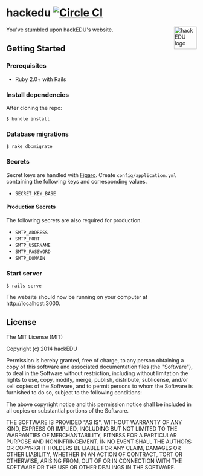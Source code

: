 # hackedu [![Circle CI](https://circleci.com/gh/hackedu/website.svg?style=svg)](https://circleci.com/gh/hackedu/website)

<img src="http://i.imgur.com/zHbn6N2.png" alt="hackEDU logo" height="60"
  align="right">
You've stumbled upon hackEDU's website.

## Getting Started

### Prerequisites

*  Ruby 2.0+ with Rails

### Install dependencies

After cloning the repo:

    $ bundle install

### Database migrations

    $ rake db:migrate

### Secrets

Secret keys are handled with [Figaro](https://github.com/laserlemon/figaro).
Create `config/application.yml` containing the following keys and 
corresponding values.

* `SECRET_KEY_BASE`

#### Production Secrets

The following secrets are also required for production.

* `SMTP_ADDRESS`
* `SMTP_PORT`
* `SMTP_USERNAME`
* `SMTP_PASSWORD`
* `SMTP_DOMAIN`

### Start server

    $ rails serve

The website should now be running on your computer at http://localhost:3000.

## License

The MIT License (MIT)

Copyright (c) 2014 hackEDU

Permission is hereby granted, free of charge, to any person obtaining a copy
of this software and associated documentation files (the "Software"), to deal
in the Software without restriction, including without limitation the rights
to use, copy, modify, merge, publish, distribute, sublicense, and/or sell
copies of the Software, and to permit persons to whom the Software is
furnished to do so, subject to the following conditions:

The above copyright notice and this permission notice shall be included in all
copies or substantial portions of the Software.

THE SOFTWARE IS PROVIDED "AS IS", WITHOUT WARRANTY OF ANY KIND, EXPRESS OR
IMPLIED, INCLUDING BUT NOT LIMITED TO THE WARRANTIES OF MERCHANTABILITY,
FITNESS FOR A PARTICULAR PURPOSE AND NONINFRINGEMENT. IN NO EVENT SHALL THE
AUTHORS OR COPYRIGHT HOLDERS BE LIABLE FOR ANY CLAIM, DAMAGES OR OTHER
LIABILITY, WHETHER IN AN ACTION OF CONTRACT, TORT OR OTHERWISE, ARISING FROM,
OUT OF OR IN CONNECTION WITH THE SOFTWARE OR THE USE OR OTHER DEALINGS IN THE
SOFTWARE.
